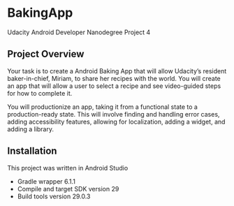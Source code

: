 # BakingApp

Udacity Android Developer Nanodegree Project 4

## Project Overview

Your task is to create a Android Baking App that will allow Udacity’s resident baker-in-chief, Miriam, to share her recipes with the world. You will create an app that will allow a user to select a recipe and see video-guided steps for how to complete it.

You will productionize an app, taking it from a functional state to a production-ready state. This will involve finding and handling error cases, adding accessibility features, allowing for localization, adding a widget, and adding a library.

## Installation

This project was written in Android Studio 
- Gradle wrapper 6.1.1 
- Compile and target SDK version 29 
- Build tools version 29.0.3

